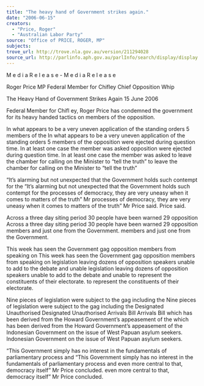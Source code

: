 ```yaml
---
title: "The heavy hand of Government strikes again."
date: "2006-06-15"
creators:
  - "Price, Roger"
  - "Australian Labor Party"
source: "Office of PRICE, ROGER, MP"
subjects:
trove_url: http://trove.nla.gov.au/version/211294028
source_url: http://parlinfo.aph.gov.au/parlInfo/search/display/display.w3p;query=Id%3A%22media/pressrel/AW1K6%22
---
```


 M e d i a   R e l e a s e  -  M e d i a   R e l e a s e

 Roger Price MP Federal Member for Chifley Chief Opposition Whip

 The Heavy Hand of Government  Strikes Again 15 June 2006

 Federal Member for Chifl ey, Roger Price has condemned the government for its heavy  handed tactics on members of the opposition.

 In what appears to be a very uneven application of the standing orders 5 members of the In what appears to be a very uneven application of the standing orders 5 members of the  opposition were ejected during question time. In at least one case the member was asked opposition were ejected during question time. In at least one case the member was asked  to leave the chamber for calling on the Minister to “tell the truth” to leave the chamber for calling on the Minister to “tell the truth”

 “It’s alarming but not unexpected that the Government holds such contempt for the “It’s alarming but not unexpected that the Government holds such contempt for the  processes of democracy, they are very uneasy when it comes to matters of the truth” Mr processes of democracy, they are very uneasy when it comes to matters of the truth” Mr  Price said. Price said.

 Across a three day siting period 30 people have been warned 29 opposition Across a three day siting period 30 people have been warned 29 opposition  members and just one from the Government. members and just one from the Government.

 This week has seen the Government gag opposition members from speaking on This week has seen the Government gag opposition members from speaking on  legislation leaving dozens of opposition speakers unable to add to the debate and unable legislation leaving dozens of opposition speakers unable to add to the debate and unable  to represent the constituents of their electorate. to represent the constituents of their electorate.

 Nine pieces of legislation were subject to the gag including the Nine pieces of legislation were subject to the gag including the Designated Unauthorised Designated Unauthorised  Arrivals Bill Arrivals Bill which has been derived from the Howard Government’s appeasement of the which has been derived from the Howard Government’s appeasement of the  Indonesian Government on the issue of West Papuan asylum seekers. Indonesian Government on the issue of West Papuan asylum seekers.

 “This Government simply has no interest in the fundamentals of parliamentary process and “This Government simply has no interest in the fundamentals of parliamentary process and  even more central to that, democracy itself” Mr Price concluded. even more central to that, democracy itself” Mr Price concluded.

